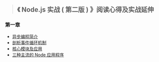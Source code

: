 > ## 《 Node.js 实战 ( 第二版 ) 》阅读心得及实战延伸

### 第一章

* [异步编程简介](./chapter-1/short-intro.md)
* [剖析事件循环机制](./chapter-1/event-loop.md)
* [核心模块及应用](./chapter-1/core-modules.md)
* [三种主流的 Node 应用程序](./chapter-1/main-stream.md)



